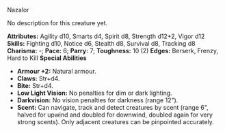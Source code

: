 Nazalor

No description for this creature yet.

**Attributes:** Agility d10, Smarts d4, Spirit d8, Strength d12+2, Vigor
d12
**Skills:** Fighting d10, Notice d6, Stealth d8, Survival d8, Tracking
d8
**Charisma:** -; **Pace:** 6; **Parry:** 7; **Toughness:** 10 (2)
**Edges:** Berserk, Frenzy, Hard to Kill
**Special Abilities**
- **Armour +2:** Natural armour.
- **Claws:** Str+d4.
- **Bite:** Str+d4.
- **Low Light Vision:** No penalties for dim or dark lighting.
- **Darkvision:** No vision penalties for darkness (range 12").
- **Scent:** Can navigate, track and detect creatures by scent (range
6", halved for upwind and doubled for downwind, doubled again for very
strong scents). Only adjacent creatures can be pinpointed accurately.

